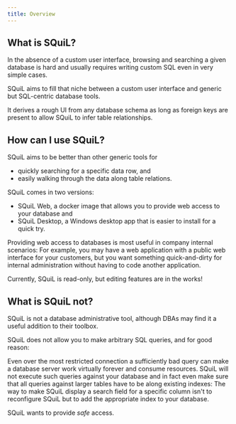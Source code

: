```yaml
---
title: Overview
---
```


## What is SQuiL?

In the absence of a custom user interface, browsing and searching a given database is
hard and usually requires writing custom SQL even in very simple cases.

SQuiL aims to fill that niche between a custom user interface and generic but SQL-centric
database tools.

It derives a rough UI from any database schema as long as foreign keys are present
to allow SQuiL to infer table relationships.

## How can I use SQuiL?

SQuiL aims to be better than other generic tools for

- quickly searching for a specific data row, and
- easily walking through the data along table relations. 

SQuiL comes in two versions:

- SQuiL Web, a docker image that allows you to provide web access to your database and
- SQuiL Desktop, a Windows desktop app that is easier to install for a quick try.

Providing web access to databases is most useful in company internal scenarios: For
example, you may have a web application with a public web interface for your customers,
but you want something quick-and-dirty for internal administration without having
to code another application.

Currently, SQuiL is read-only, but editing features are in the works!

## What is SQuiL not?

SQuiL is not a database administrative tool, although DBAs may find it a useful
addition to their toolbox.

SQuiL does not allow you to make arbitrary SQL queries, and for good reason:

Even over the most restricted connection a sufficiently bad query can make a database server
work virtually forever and consume resources. SQuiL will not execute
such queries against your database and in fact even make sure that all queries against
larger tables have to be along existing indexes: The way to make SQuiL display a
search field for a specific column isn't to reconfigure SQuiL but to add the appropriate
index to your database.

SQuiL wants to provide *safe* access.

